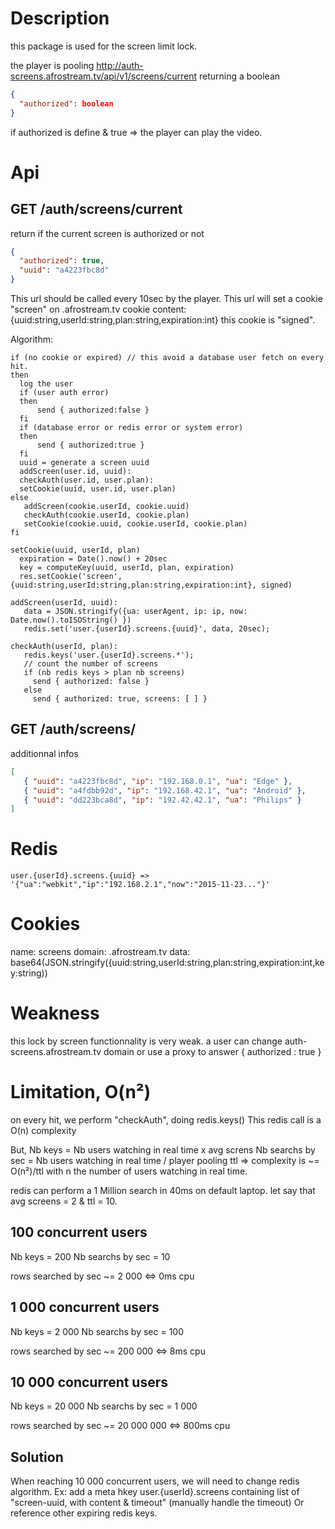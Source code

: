 # Description

this package is used for the screen limit lock.

the player is pooling http://auth-screens.afrostream.tv/api/v1/screens/current returning a boolean

```json
{
  "authorized": boolean
}
```

if authorized is define & true => the player can play the video.

# Api

## GET /auth/screens/current

return if the current screen is authorized or not

```json
{
  "authorized": true,
  "uuid": "a4223fbc8d"
}
```

This url should be called every 10sec by the player.
This url will set a cookie "screen" on .afrostream.tv
cookie content: {uuid:string,userId:string,plan:string,expiration:int}
this cookie is "signed".

Algorithm:
```
if (no cookie or expired) // this avoid a database user fetch on every hit.
then
  log the user
  if (user auth error) 
  then 
      send { authorized:false }
  fi
  if (database error or redis error or system error)
  then
      send { authorized:true }
  fi
  uuid = generate a screen uuid
  addScreen(user.id, uuid):
  checkAuth(user.id, user.plan):
  setCookie(uuid, user.id, user.plan)
else
   addScreen(cookie.userId, cookie.uuid)
   checkAuth(cookie.userId, cookie.plan)
   setCookie(cookie.uuid, cookie.userId, cookie.plan)
fi

setCookie(uuid, userId, plan)
  expiration = Date().now() + 20sec
  key = computeKey(uuid, userId, plan, expiration)
  res.setCookie('screen', {uuid:string,userId:string,plan:string,expiration:int}, signed)

addScreen(userId, uuid):
   data = JSON.stringify({ua: userAgent, ip: ip, now: Date.now().toISOString() })
   redis.set('user.{userId}.screens.{uuid}', data, 20sec);

checkAuth(userId, plan):
   redis.keys('user.{userId}.screens.*');
   // count the number of screens
   if (nb redis keys > plan nb screens) 
     send { authorized: false }
   else
     send { authorized: true, screens: [ ] }
```

## GET /auth/screens/

additionnal infos

```json
[
   { "uuid": "a4223fbc8d", "ip": "192.168.0.1", "ua": "Edge" },
   { "uuid": "a4fdbb92d", "ip": "192.168.42.1", "ua": "Android" },
   { "uuid": "dd223bca8d", "ip": "192.42.42.1", "ua": "Philips" }
]
```

# Redis

```
user.{userId}.screens.{uuid} => '{"ua":"webkit","ip":"192.168.2.1","now":"2015-11-23..."}'
```

# Cookies

name: screens
domain: .afrostream.tv
data: base64(JSON.stringify({uuid:string,userId:string,plan:string,expiration:int,key:string))

# Weakness

this lock by screen functionnality is very weak.
a user can change auth-screens.afrostream.tv domain or use a proxy to answer { authorized : true }

# Limitation, O(n²)

on every hit, we perform "checkAuth", doing redis.keys()
This redis call is a O(n) complexity

But,
Nb keys = Nb users watching in real time x avg screns
Nb searchs by sec = Nb users watching in real time / player pooling ttl
=> complexity is ~= O(n²)/ttl with n the number of users watching in real time.

redis can perform a 1 Million search in 40ms on default laptop.
let say that avg screens = 2 & ttl = 10.

## 100 concurrent users

Nb keys = 200
Nb searchs by sec = 10

rows searched by sec ~= 2 000   <=> 0ms cpu

## 1 000 concurrent users

Nb keys = 2 000
Nb searchs by sec = 100

rows searched by sec ~= 200 000  <=> 8ms cpu

## 10 000 concurrent users
 
Nb keys = 20 000
Nb searchs by sec = 1 000

rows searched by sec ~= 20 000 000 <=> 800ms cpu

## Solution

When reaching 10 000 concurrent users, we will need to change redis algorithm.
Ex: add a meta hkey user.{userId}.screens containing list of "screen-uuid, with content & timeout" 
    (manually handle the timeout)
Or reference other expiring redis keys.